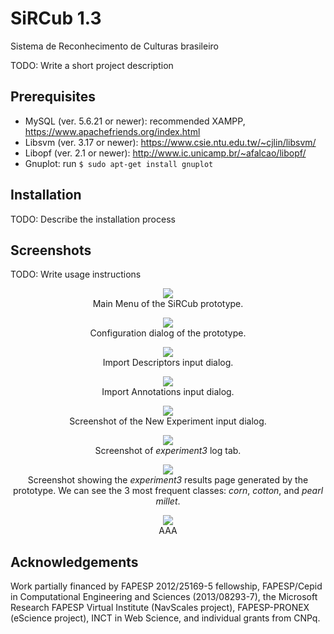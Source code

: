 # SiRCub 1.3

Sistema de Reconhecimento de Culturas brasileiro

TODO: Write a short project description

## Prerequisites

* MySQL (ver. 5.6.21 or newer): recommended XAMPP, https://www.apachefriends.org/index.html
* Libsvm (ver. 3.17 or newer): https://www.csie.ntu.edu.tw/~cjlin/libsvm/
* Libopf (ver. 2.1 or newer): http://www.ic.unicamp.br/~afalcao/libopf/
* Gnuplot: run `$ sudo apt-get install gnuplot`

## Installation

TODO: Describe the installation process

## Screenshots

TODO: Write usage instructions

<p align="center">
<img src="https://raw.githubusercontent.com/jordi-ic-unicamp/sircub/master/fig/screenshots/main_menu.png" />
<br />
Main Menu of the SiRCub prototype.
</p>

<p align="center">
<img src="https://raw.githubusercontent.com/jordi-ic-unicamp/sircub/master/fig/screenshots/configuration.png" />
<br />
Configuration dialog of the prototype.
</p>

<p align="center">
<img src="https://raw.githubusercontent.com/jordi-ic-unicamp/sircub/master/fig/screenshots/import_descriptors.png" />
<br />
Import Descriptors input dialog.
</p>

<p align="center">
<img src="https://raw.githubusercontent.com/jordi-ic-unicamp/sircub/master/fig/screenshots/import_annotations.png" />
<br />
Import Annotations input dialog.
</p>

<p align="center">
<img src="https://raw.githubusercontent.com/jordi-ic-unicamp/sircub/master/fig/screenshots/new_experiment.png" />
<br />
Screenshot of the New Experiment input dialog.
</p>

<p align="center">
<img src="https://raw.githubusercontent.com/jordi-ic-unicamp/sircub/master/fig/screenshots/log_tab.png" />
<br />
Screenshot of <i>experiment3</i> log tab.
</p>

<p align="center">
<img src="https://raw.githubusercontent.com/jordi-ic-unicamp/sircub/master/fig/screenshots/results_tab.png" />
<br />
Screenshot showing the <i>experiment3</i> results page generated by the prototype.
We can see the 3 most frequent classes: <i>corn</i>, <i>cotton</i>, and <i>pearl millet</i>.
</p>

<p align="center">
<img src="https://raw.githubusercontent.com/jordi-ic-unicamp/sircub/master/fig/screenshots/new_classification.png" />
<br />
AAA
</p>









## Acknowledgements

Work partially financed by FAPESP 2012/25169-5 fellowship, FAPESP/Cepid in Computational Engineering and Sciences (2013/08293-7), the Microsoft Research FAPESP Virtual Institute (NavScales project), FAPESP-PRONEX (eScience project), INCT in Web Science, and individual grants from CNPq.

